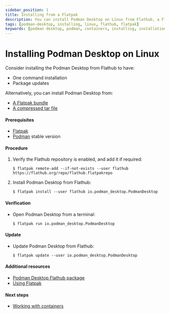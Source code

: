 ```yaml
---
sidebar_position: 1
title: Installing from a Flatpak
description: You can install Podman Desktop on Linux from Flathub, a Flatpak bundle, or a ZIP archive.
tags: [podman-desktop, installing, linux, flathub, flatpak]
keywords: [podman desktop, podman, containers, installing, installation, linux, flathub, flatpak]
---
```


# Installing Podman Desktop on Linux

Consider installing the Podman Desktop from Flathub to have:

- One command installation
- Package updates

Alternatively, you can install Podman Desktop from:

- [A Flatpak bundle](/docs/installation/linux-install/installing-podman-desktop-from-a-flatpak-bundle)
- [A compressed tar file](/docs/installation/linux-install/installing-podman-desktop-from-a-compressed-tar-file)

#### Prerequisites

- [Flatpak](https://flatpak.org/setup/)
- [Podman](https://podman.io/) stable version

#### Procedure

1. Verify the Flathub repository is enabled, and add it if required:

   ```shell-session
   $ flatpak remote-add --if-not-exists --user flathub https://flathub.org/repo/flathub.flatpakrepo
   ```

2. Install Podman Desktop from Flathub:

   ```shell-session
   $ flatpak install --user flathub io.podman_desktop.PodmanDesktop
   ```

#### Verification

- Open Podman Desktop from a terminal:

  ```shell-session
  $ flatpak run io.podman_desktop.PodmanDesktop
  ```

#### Update

- Update Podman Desktop from Flathub:

  ```shell-session
  $ flatpak update --user io.podman_desktop.PodmanDesktop
  ```

#### Additional resources

- [Podman Desktop Flathub package](https://flathub.org/apps/details/io.podman_desktop.PodmanDesktop)
- [Using Flatpak](https://docs.flatpak.org/en/latest/using-flatpak.html)

#### Next steps

- [Working with containers](/docs/containers)
